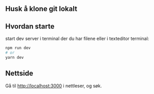 ## Husk å klone git lokalt

## Hvordan starte

 start dev server i terminal der du har filene eller i texteditor terminal:

```bash
npm run dev
# or
yarn dev
```

## Nettside
Gå til [http://localhost:3000](http://localhost:3000) i nettleser, og søk. 

